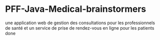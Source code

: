 # PFF-Java-Medical-brainstormers
une application web de gestion des consultations pour les professionnels de santé et un service de prise de rendez-vous en ligne pour les patients
done
